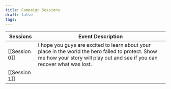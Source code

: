 ```yaml
---
title: Campaign Sessions
draft: false
tags:
---
```


| Sessions      | Event Description                                                                                                                                                              |
| ------------- | ------------------------------------------------------------------------------------------------------------------------------------------------------------------------------ |
| [[Session 0]] | I hope you guys are excited to learn about your place in the world the hero failed to protect.  Show me how your story will play out and see if you can recover what was lost. |
| [[Session 1]] |                                                                                                                                                                                |

